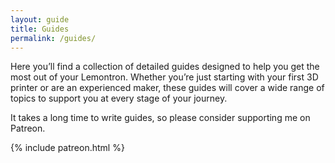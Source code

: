 ```yaml
---
layout: guide
title: Guides
permalink: /guides/
---
```


Here you’ll find a collection of detailed guides designed to help you get the most out of your Lemontron.
Whether you’re just starting with your first 3D printer or are an experienced maker, these guides will cover a wide
range of topics to support you at every stage of your journey.

It takes a long time to write guides, so please consider supporting me on Patreon.

{% include patreon.html %}
